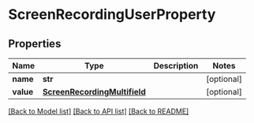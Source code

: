 # ScreenRecordingUserProperty

## Properties
Name | Type | Description | Notes
------------ | ------------- | ------------- | -------------
**name** | **str** |  | [optional] 
**value** | [**ScreenRecordingMultifield**](ScreenRecordingMultifield.md) |  | [optional] 

[[Back to Model list]](../README.md#documentation-for-models) [[Back to API list]](../README.md#documentation-for-api-endpoints) [[Back to README]](../README.md)


